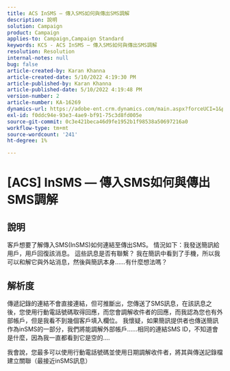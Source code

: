 ```yaml
---
title: ACS InSMS — 傳入SMS如何與傳出SMS調解
description: 說明
solution: Campaign
product: Campaign
applies-to: Campaign,Campaign Standard
keywords: KCS - ACS InSMS — 傳入SMS如何與傳出SMS調解
resolution: Resolution
internal-notes: null
bug: false
article-created-by: Karan Khanna
article-created-date: 5/10/2022 4:19:30 PM
article-published-by: Karan Khanna
article-published-date: 5/10/2022 4:19:48 PM
version-number: 2
article-number: KA-16269
dynamics-url: https://adobe-ent.crm.dynamics.com/main.aspx?forceUCI=1&pagetype=entityrecord&etn=knowledgearticle&id=5aa7ebf4-7cd0-ec11-a7b5-00224809c556
exl-id: f0ddc94e-93e3-4ae9-bf91-75c3d8fd005e
source-git-commit: 0c3e421beca46d9fe1952b1f98538a50697216a0
workflow-type: tm+mt
source-wordcount: '241'
ht-degree: 1%

---
```


# [ACS] InSMS — 傳入SMS如何與傳出SMS調解

## 說明


客戶想要了解傳入SMS(InSMS)如何連結至傳出SMS。
情況如下：我發送簡訊給用戶，用戶回復該消息。
這些訊息是否有聯繫？ 我在簡訊中看到了手機，所以我可以和解它與外站消息，然後與簡訊本身……有什麼想法嗎？


## 解析度


傳遞記錄的連結不會直接連結，但可推斷出，您傳送了SMS訊息，在該訊息之後，您使用行動電話號碼取得回應，而您會調解收件者的回應，而我認為您也有外部帳戶，但是我看不到幾個客戶填入欄位。 我懷疑，如果簡訊提供者也傳送簡訊作為inSMS的一部分，我們將能調解外部帳戶……相同的連結SMS ID，不知道會是什麼，因為我一直都看到它是空的....



我會說，您最多可以使用行動電話號碼並使用日期調解收件者，將其與傳送記錄檔建立關聯（最接近inSMS訊息）
